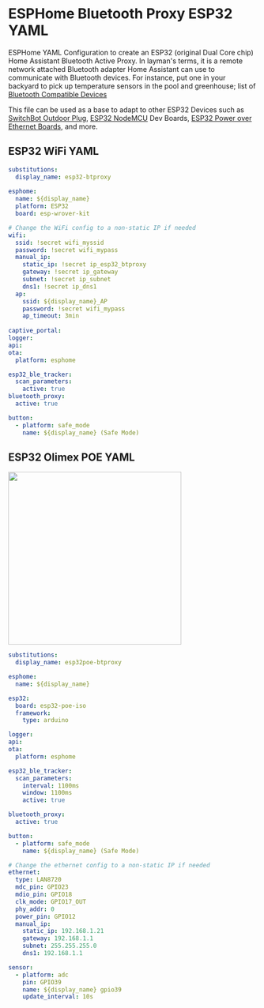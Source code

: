 # ESPHome Bluetooth Proxy ESP32 YAML

ESPHome YAML Configuration to create an ESP32 (original Dual Core chip) Home Assistant Bluetooth Active Proxy.  In layman's terms, it is a remote network attached Bluetooth adapter Home Assistant can use to communicate with Bluetooth devices.  For instance, put one in your backyard to pick up temperature sensors in the pool and greenhouse; list of [Bluetooth Compatible Devices](/wiki/ha/bluetooth-compatible-devices)   

This file can be used as a base to adapt to other ESP32 Devices such as [SwitchBot Outdoor Plug](/2021/03/27/how-to-flash-the-wyze-outdoor-plug-esphome-or-tasmota-local-control), [ESP32 NodeMCU](https://amzn.to/3SNhQFv) Dev Boards, [ESP32 Power over Ethernet Boards](https://www.mouser.com/new/olimex/olimex-esp32-poe-dev-boards/), and more.

## ESP32 WiFi YAML

```yaml
substitutions:
  display_name: esp32-btproxy
  
esphome:
  name: ${display_name}
  platform: ESP32
  board: esp-wrover-kit

# Change the WiFi config to a non-static IP if needed
wifi:
  ssid: !secret wifi_myssid
  password: !secret wifi_mypass
  manual_ip:
    static_ip: !secret ip_esp32_btproxy
    gateway: !secret ip_gateway
    subnet: !secret ip_subnet
    dns1: !secret ip_dns1
  ap: 
    ssid: ${display_name}_AP
    password: !secret wifi_mypass
    ap_timeout: 3min
    
captive_portal:
logger:
api:
ota:
  platform: esphome

esp32_ble_tracker:
  scan_parameters:
    active: true
bluetooth_proxy:   
  active: true

button:
  - platform: safe_mode
    name: ${display_name} (Safe Mode)
```

## ESP32 Olimex POE YAML

<img src="/img/devices/olimex_esp32_poe_iso.webp" width="350" />

```yaml
substitutions:
  display_name: esp32poe-btproxy

esphome:
  name: ${display_name}

esp32:
  board: esp32-poe-iso
  framework:
    type: arduino

logger:
api:
ota:
  platform: esphome

esp32_ble_tracker:
  scan_parameters:
    interval: 1100ms
    window: 1100ms
    active: true

bluetooth_proxy:
  active: true

button:
  - platform: safe_mode
    name: ${display_name} (Safe Mode)

# Change the ethernet config to a non-static IP if needed
ethernet:
  type: LAN8720
  mdc_pin: GPIO23
  mdio_pin: GPIO18
  clk_mode: GPIO17_OUT
  phy_addr: 0
  power_pin: GPIO12
  manual_ip:
    static_ip: 192.168.1.21
    gateway: 192.168.1.1
    subnet: 255.255.255.0
    dns1: 192.168.1.1

sensor:
  - platform: adc
    pin: GPIO39
    name: ${display_name} gpio39
    update_interval: 10s
```
